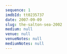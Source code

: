 ```yaml
---
sequence: 1
imdbId: tt0235737
date: 2007-09-09
slug: the-salton-sea-2002
medium: null
venue: null
venueNotes: null
mediumNotes: null
---
```


